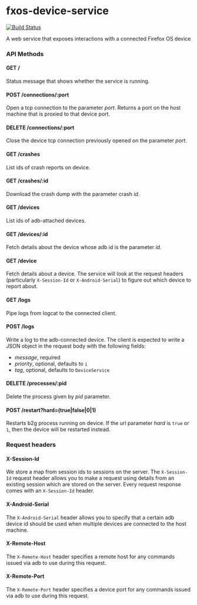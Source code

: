 # fxos-device-service

[![Build Status](https://travis-ci.org/mozilla-b2g/fxos-device-service.png?branch=master)](https://travis-ci.org/mozilla-b2g/fxos-device-service)

A web service that exposes interactions with a connected Firefox OS device

### API Methods

#### GET /

Status message that shows whether the service is running.

#### POST /connections/:port

Open a tcp connection to the parameter *port*. Returns a port on the
host machine that is proxied to that device port.

#### DELETE /connections/:port

Close the device tcp connection previously opened on the parameter
*port*.

#### GET /crashes

List ids of crash reports on device.

#### GET /crashes/:id

Download the crash dump with the parameter crash *id*.

#### GET /devices

List ids of adb-attached devices.

#### GET /devices/:id

Fetch details about the device whose adb id is the parameter *id*.

#### GET /device

Fetch details about a device. The service will look at the request
headers (particularly `X-Session-Id` or `X-Android-Serial`) to
figure out which device to report about.

#### GET /logs

Pipe logs from logcat to the connected client.

#### POST /logs

Write a log to the adb-connected device. The client is expected to write
a JSON object in the request body with the following fields:

+ _message_, required
+ _priority_, optional, defaults to `i`
+ _tag_, optional, defaults to `DeviceService`

#### DELETE /processes/:pid

Delete the process given by *pid* parameter.

#### POST /restart?hard=(true|false|0|1)

Restarts b2g process running on device. If the url parameter *hard* is
`true` or `1`, then the device will be restarted instead.

### Request headers

#### X-Session-Id

We store a map from session ids to sessions on the server. The `X-Session-Id`
request header allows you to make a request using details from an
existing session which are stored on the server. Every request response
comes with an `X-Session-Id` header.

#### X-Android-Serial

The `X-Android-Serial` header allows you to specify that a certain adb
device id should be used when multiple devices are connected to the host
machine.

#### X-Remote-Host

The `X-Remote-Host` header specifies a remote host for any commands
issued via adb to use during this request.

#### X-Remote-Port

The `X-Remote-Port` header specifies a device port for any commands
issued via adb to use during this request.
